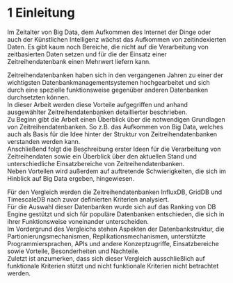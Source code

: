 # 1 Einleitung

Im Zeitalter von Big Data, dem Aufkommen des Internet der Dinge oder auch der Künstlichen Intelligenz wächst das Aufkommen von zeitindexierten Daten. 
Es gibt kaum noch Bereiche, die nicht auf die Verarbeitung von zeitbasierten Daten setzen und für die der Einsatz einer Zeitreihendatenbank einen Mehrwert liefern kann.  <!-- test -->

Zeitreihendatenbanken haben sich in den vergangenen Jahren zu einer der wichtigsten Datenbankmanagementsystemen hochgearbeitet und sich durch eine spezielle funktionsweise gegenüber anderen Datenbanken durchsetzten können.  
In dieser Arbeit werden diese Vorteile aufgegriffen und anhand ausgewählter Zeitreihendatenbanken detaillierter beschrieben.  
Zu Beginn gibt die Arbeit einen Überblick über die notwendigen Grundlagen von Zeitreihendatenbanken. So z.B. das Aufkommen von Big Data, welches auch als Basis für die Idee hinter der Struktur von Zeitreihendatenbanken verstanden werden kann.  
Anschließend folgt die Beschreibung erster Ideen für die Verarbeitung von Zeitreihendaten sowie ein Überblick über den aktuellen Stand und unterschiedliche Einsatzbereiche von Zeitreihendatenbanken.  
Neben Vorteilen wird außerdem auf auftretende Schwierigkeiten, die sich im Hinblick auf Big Data ergeben, hingewiesen. 

Für den Vergleich werden die Zeitreihendatenbanken InfluxDB, GridDB und TimescaleDB nach zuvor definierten Kriterien analysiert.   
Für die Auswahl dieser Datenbanken wurde sich auf das Ranking von DB Engine gestützt und sich für populäre Datenbanken entschieden, die sich in ihrer Funktionsweise voneinander unterscheiden.  
Im Vordergrund des Vergleichs stehen Aspekten der Datenbankstruktur, die Partionierungsmechanismen, Replikationsmechanismen, unterstützte Programmiersprachen, APIs und andere Konzeptzugriffe, Einsatzbereiche sowie Vorteile, Besonderheiten und Nachteile.   
Zuletzt ist anzumerken, dass sich dieser Vergleich ausschließlich auf funktionale Kriterien stützt und nicht funktionale Kriterien nicht betrachtet werden.
